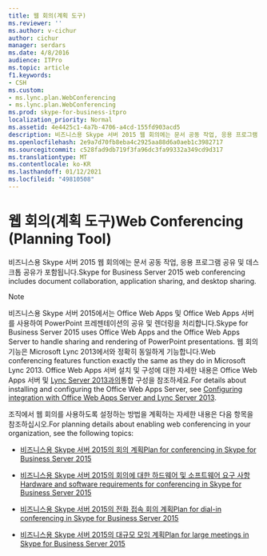 ```yaml
---
title: 웹 회의(계획 도구)
ms.reviewer: ''
ms.author: v-cichur
author: cichur
manager: serdars
ms.date: 4/8/2016
audience: ITPro
ms.topic: article
f1.keywords:
- CSH
ms.custom:
- ms.lync.plan.WebConferencing
- ms.lync.plan.WebConferencing
ms.prod: skype-for-business-itpro
localization_priority: Normal
ms.assetid: 4e4425c1-4a7b-4706-a4cd-155fd903acd5
description: 비즈니스용 Skype 서버 2015 웹 회의에는 문서 공동 작업, 응용 프로그램 공유 및 데스크톱 공유가 포함됩니다.
ms.openlocfilehash: 2e9a7d70fb8eba4c2925aa88d6a0aeb1c3982717
ms.sourcegitcommit: c528fad9db719f3fa96dc3fa99332a349cd9d317
ms.translationtype: MT
ms.contentlocale: ko-KR
ms.lasthandoff: 01/12/2021
ms.locfileid: "49810508"
---
```

# <a name="web-conferencing-planning-tool"></a><span data-ttu-id="ca6b3-103">웹 회의(계획 도구)</span><span class="sxs-lookup"><span data-stu-id="ca6b3-103">Web Conferencing (Planning Tool)</span></span>
 
<span data-ttu-id="ca6b3-104">비즈니스용 Skype 서버 2015 웹 회의에는 문서 공동 작업, 응용 프로그램 공유 및 데스크톱 공유가 포함됩니다.</span><span class="sxs-lookup"><span data-stu-id="ca6b3-104">Skype for Business Server 2015 web conferencing includes document collaboration, application sharing, and desktop sharing.</span></span>
  
> [!NOTE]
> <span data-ttu-id="ca6b3-105">비즈니스용 Skype 서버 2015에서는 Office Web Apps 및 Office Web Apps 서버를 사용하여 PowerPoint 프레젠테이션의 공유 및 렌더링을 처리합니다.</span><span class="sxs-lookup"><span data-stu-id="ca6b3-105">Skype for Business Server 2015 uses Office Web Apps and the Office Web Apps Server to handle sharing and rendering of PowerPoint presentations.</span></span> <span data-ttu-id="ca6b3-106">웹 회의 기능은 Microsoft Lync 2013에서와 정확히 동일하게 기능합니다.</span><span class="sxs-lookup"><span data-stu-id="ca6b3-106">Web conferencing features function exactly the same as they do in Microsoft Lync 2013.</span></span> <span data-ttu-id="ca6b3-107">Office Web Apps 서버 설치 및 구성에 대한 자세한 내용은 Office Web Apps 서버 및 [Lync Server 2013과의](https://technet.microsoft.com/library/jj204792%28v=ocs.15%29.aspx)통합 구성을 참조하세요.</span><span class="sxs-lookup"><span data-stu-id="ca6b3-107">For details about installing and configuring the Office Web Apps Server, see [Configuring integration with Office Web Apps Server and Lync Server 2013](https://technet.microsoft.com/library/jj204792%28v=ocs.15%29.aspx).</span></span> 
  
<span data-ttu-id="ca6b3-108">조직에서 웹 회의를 사용하도록 설정하는 방법을 계획하는 자세한 내용은 다음 항목을 참조하십시오.</span><span class="sxs-lookup"><span data-stu-id="ca6b3-108">For planning details about enabling web conferencing in your organization, see the following topics:</span></span> 
  
- [<span data-ttu-id="ca6b3-109">비즈니스용 Skype 서버 2015의 회의 계획</span><span class="sxs-lookup"><span data-stu-id="ca6b3-109">Plan for conferencing in Skype for Business Server 2015</span></span>](../../plan-your-deployment/conferencing/conferencing.md)
    
- [<span data-ttu-id="ca6b3-110">비즈니스용 Skype 서버 2015의 회의에 대한 하드웨어 및 소프트웨어 요구 사항</span><span class="sxs-lookup"><span data-stu-id="ca6b3-110">Hardware and software requirements for conferencing in Skype for Business Server 2015</span></span>](../../plan-your-deployment/conferencing/hardware-and-software-requirements.md)
    
- [<span data-ttu-id="ca6b3-111">비즈니스용 Skype 서버 2015의 전화 접속 회의 계획</span><span class="sxs-lookup"><span data-stu-id="ca6b3-111">Plan for dial-in conferencing in Skype for Business Server 2015</span></span>](../../plan-your-deployment/conferencing/dial-in-conferencing.md)
    
- [<span data-ttu-id="ca6b3-112">비즈니스용 Skype 서버 2015의 대규모 모임 계획</span><span class="sxs-lookup"><span data-stu-id="ca6b3-112">Plan for large meetings in Skype for Business Server 2015</span></span>](../../plan-your-deployment/conferencing/large-meetings.md)
    

